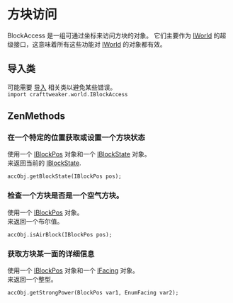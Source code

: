# 方块访问

BlockAccess 是一组可通过坐标来访问方块的对象。 它们主要作为 [IWorld](IWorld) 的超级接口，这意味着所有这些功能对 [IWorld](IWorld) 的对象都有效。

## 导入类
可能需要 [导入](/AdvancedFunctions/Import) 相关类以避免某些错误。  
`import crafttweaker.world.IBlockAccess`


## ZenMethods
### 在一个特定的位置获取或设置一个方块状态
使用一个 [IBlockPos](IBlockPos) 对象和一个 [IBlockState](/Vanilla/Blocks/IBlockState) 对象。  
来返回当前的 [IBlockState](/Vanilla/Blocks/IBlockState).

```
accObj.getBlockState(IBlockPos pos);
```

### 检查一个方块是否是一个空气方块。
使用一个 [IBlockPos](IBlockPos) 对象。  
来返回一个布尔值。
```
accObj.isAirBlock(IBlockPos pos);
```

### 获取方块某一面的详细信息
使用一个 [IBlockPos](IBlockPos) 对象和一个 [IFacing](IFacing) 对象。  
来返回一个整型。
```
accObj.getStrongPower(BlockPos var1, EnumFacing var2);
```
